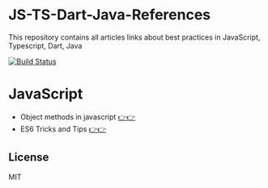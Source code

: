 # JS-TS-Dart-Java-References
This repository contains all articles links about best practices in JavaScript, Typescript, Dart, Java

[![Build Status](https://travis-ci.org/joemccann/dillinger.svg?branch=master)](https://travis-ci.org/joemccann/dillinger)

# JavaScript
* Object methods in javascript   [👉👉](https://javascript.info/object-methods)
* ES6 Tricks and Tips [ 👉👉](https://medium.freecodecamp.org/make-your-code-cleaner-shorter-and-easier-to-read-es6-tips-and-tricks-afd4ce25977c)


License
----

MIT

